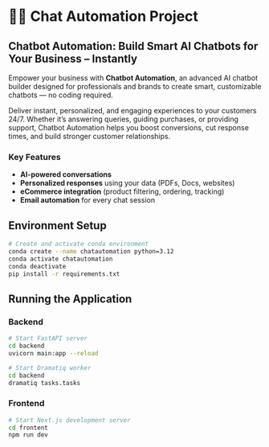 # 🤖🧠 Chat Automation Project

## Chatbot Automation: Build Smart AI Chatbots for Your Business – Instantly

Empower your business with **Chatbot Automation**, an advanced AI chatbot builder designed for professionals and brands to create smart, customizable chatbots — no coding required.

Deliver instant, personalized, and engaging experiences to your customers 24/7. Whether it’s answering queries, guiding purchases, or providing support, Chatbot Automation helps you boost conversions, cut response times, and build stronger customer relationships.

### Key Features
- **AI-powered conversations**
- **Personalized responses** using your data (PDFs, Docs, websites)
- **eCommerce integration** (product filtering, ordering, tracking)
- **Email automation** for every chat session

## Environment Setup
```bash
# Create and activate conda environment
conda create --name chatautomation python=3.12
conda activate chatautomation
conda deactivate
pip install -r requirements.txt
```

## Running the Application

### Backend
```bash
# Start FastAPI server
cd backend
uvicorn main:app --reload

# Start Dramatiq worker
cd backend
dramatiq tasks.tasks
```

### Frontend
```bash
# Start Next.js development server
cd frontent
npm run dev
```